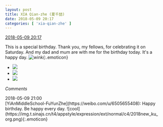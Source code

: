 ```yaml
---
layout: post
title: XIA Qian-zhe (夏千喆)
date: 2018-05-09 20:17
categories: [ 'xia-qian-zhe' ]
---
```


<div class="weibo-info">
  <a href="https://weibo.com/6505420082/GfSVRfQVC">2018-05-09 20:17</a>
</div>

This is a special birthday. Thank you, my fellows, for celebrating it on Saturday. And my dad and mum are with me for the birthday today. It's a happy day. ![wink](https://img.t.sinajs.cn/t4/appstyle/expression/ext/normal/43/2018new_jiyan_org.png){:.emoticon}

<!-- more -->

<ul class="weibo-pic-list-1">
  <li class="weibo-pic">
    <a href="https://wx1.sinaimg.cn/mw690/0076g4Wmgy1fr5cmu6tkwj30qo1bfakx.jpg"><img src="https://wx1.sinaimg.cn/thumb150/0076g4Wmgy1fr5cmu6tkwj30qo1bfakx.jpg"/></a>
  </li>
  <li class="weibo-pic">
    <a href="https://wx4.sinaimg.cn/mw690/0076g4Wmgy1fr5cmvkh1zj30qo1bg12f.jpg"><img src="https://wx4.sinaimg.cn/thumb150/0076g4Wmgy1fr5cmvkh1zj30qo1bg12f.jpg"/></a>
  </li>
  <li class="weibo-pic">
    <a href="https://wx1.sinaimg.cn/mw690/0076g4Wmgy1fr5cmwxjj8j30qo1bg7do.jpg"><img src="https://wx1.sinaimg.cn/thumb150/0076g4Wmgy1fr5cmwxjj8j30qo1bg7do.jpg"/></a>
  </li>
</ul>

*Comments*

<div class="weibo-info">2018-05-09 21:00</div>
[YiAnMiddleSchool-FuYunZhe](https://weibo.com/u/6505655408): Happy birthday. Be happy every day. ![cool](https://img.t.sinajs.cn/t4/appstyle/expression/ext/normal/c4/2018new_ku_org.png){:.emoticon}
